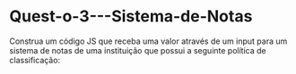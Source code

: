 # Quest-o-3---Sistema-de-Notas
Construa um código JS que receba uma valor através de um input para um sistema de notas de uma instituição que possui a seguinte política de classificação: 

